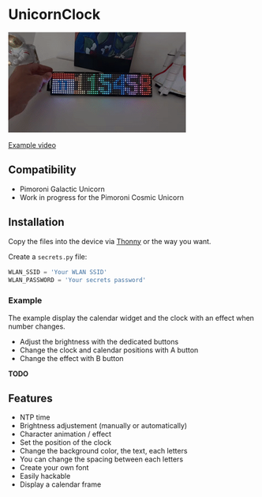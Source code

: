 # UnicornClock

![Unicorn Clock Example](example.gif)

[Example video](https://www.youtube.com/watch?v=Gvnccr2_wY0)

## Compatibility

- Pimoroni Galactic Unicorn
- Work in progress for the Pimoroni Cosmic Unicorn

## Installation

Copy the files into the device via [Thonny](https://thonny.org/) or the way
you want.

Create a `secrets.py` file:

```python
WLAN_SSID = 'Your WLAN SSID'
WLAN_PASSWORD = 'Your secrets password'
```

### Example

The example display the calendar widget and the clock with an effect when
number changes.

* Adjust the brightness with the dedicated buttons
* Change the clock and calendar positions with A button
* Change the effect with B button

**TODO**

## Features

* NTP time
* Brightness adjustement (manually or automatically)
* Character animation / effect
* Set the position of the clock
* Change the background color, the text, each letters
* You can change the spacing between each letters
* Create your own font
* Easily hackable
* Display a calendar frame
